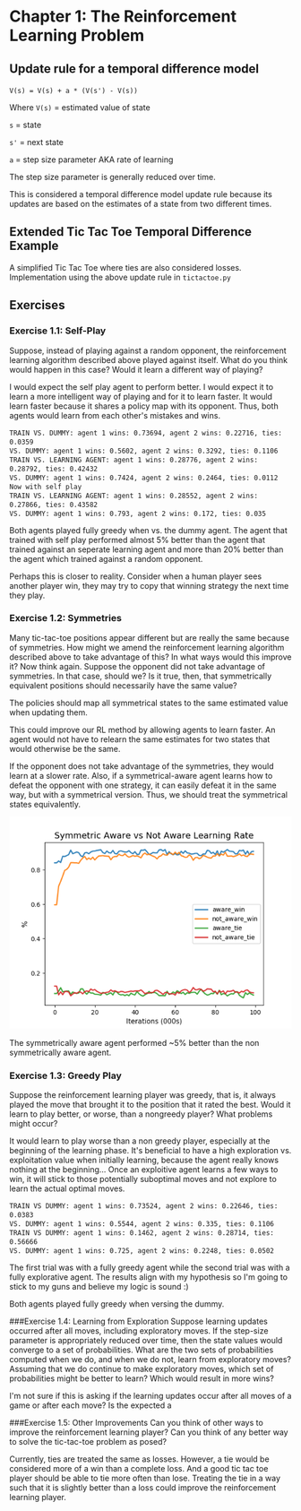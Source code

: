 # Chapter 1: The Reinforcement Learning Problem

## Update rule for a temporal difference model

`V(s) = V(s) + a * (V(s') - V(s))`

Where `V(s)` = estimated value of state

`s` = state

`s'` = next state

`a` = step size parameter AKA rate of learning

The step size parameter is generally reduced over time.

This is considered a temporal difference model update rule because its updates are based on the estimates of a state from two different times.

## Extended Tic Tac Toe Temporal Difference Example

A simplified Tic Tac Toe where ties are also considered losses. Implementation using the above update rule in `tictactoe.py`

## Exercises


### Exercise 1.1: Self-Play
Suppose, instead of playing against a random opponent, the reinforcement learning algorithm described above played against itself. What do you think would happen in this case? Would it learn a different way of playing?

I would expect the self play agent to perform better. I would expect it to learn a more intelligent way of playing and for it to learn faster. It would learn faster because it shares a policy map with its opponent. Thus, both agents would learn from each other's mistakes and wins.

```
TRAIN VS. DUMMY: agent 1 wins: 0.73694, agent 2 wins: 0.22716, ties: 0.0359
VS. DUMMY: agent 1 wins: 0.5602, agent 2 wins: 0.3292, ties: 0.1106
TRAIN VS. LEARNING AGENT: agent 1 wins: 0.28776, agent 2 wins: 0.28792, ties: 0.42432
VS. DUMMY: agent 1 wins: 0.7424, agent 2 wins: 0.2464, ties: 0.0112
Now with self play
TRAIN VS. LEARNING AGENT: agent 1 wins: 0.28552, agent 2 wins: 0.27866, ties: 0.43582
VS. DUMMY: agent 1 wins: 0.793, agent 2 wins: 0.172, ties: 0.035
```

Both agents played fully greedy when vs. the dummy agent. The agent that trained with self play performed almost 5% better than the agent that trained against an seperate learning agent and more than 20% better than the agent which trained against a random opponent.

Perhaps this is closer to reality. Consider when a human player sees another player win, they may try to copy that winning strategy the next time they play.

### Exercise 1.2: Symmetries
Many tic-tac-toe positions appear different but are really the same because of symmetries. How might we amend the reinforcement learning algorithm described above to take advantage of this? In what ways would this improve it? Now think again. Suppose the opponent did not take advantage of symmetries. In that case, should we? Is it true, then, that symmetrically equivalent positions should necessarily have the same value?

The policies should map all symmetrical states to the same estimated value when updating them.

This could improve our RL method by allowing agents to learn faster. An agent would not have to relearn the same estimates for two states that would otherwise be the same.

If the opponent does not take advantage of the symmetries, they would learn at a slower rate. Also, if a symmetrical-aware agent learns how to defeat the opponent with one strategy, it can easily defeat it in the same way, but with a symmetrical version. Thus, we should treat the symmetrical states equivalently.

![](output/symmetric_comparison_scores.png)

The symmetrically aware agent performed ~5% better than the non symmetrically aware agent.


### Exercise 1.3: Greedy Play
Suppose the reinforcement learning player was
greedy, that is, it always played the move that brought it to the position that
it rated the best. Would it learn to play better, or worse, than a nongreedy
player? What problems might occur?

It would learn to play worse than a non greedy player, especially at the beginning of the learning phase. It's beneficial to have a high exploration vs. exploitation value when initially learning, because the agent really knows nothing at the beginning... Once an exploitive agent learns a few ways to win, it will stick to those potentially suboptimal moves and not explore to learn the actual optimal moves.

```
TRAIN VS DUMMY: agent 1 wins: 0.73524, agent 2 wins: 0.22646, ties: 0.0383
VS. DUMMY: agent 1 wins: 0.5544, agent 2 wins: 0.335, ties: 0.1106
TRAIN VS DUMMY: agent 1 wins: 0.1462, agent 2 wins: 0.28714, ties: 0.56666
VS. DUMMY: agent 1 wins: 0.725, agent 2 wins: 0.2248, ties: 0.0502
```

The first trial was with a fully greedy agent while the second trial was with a fully explorative agent. The results align with my hypothesis so I'm going to stick to my guns and believe my logic is sound :)

Both agents played fully greedy when versing the dummy.

###Exercise 1.4: Learning from Exploration
Suppose learning updates occurred after all moves, including exploratory moves. If the step-size parameter is appropriately reduced over time, then the state values would converge to a set of probabilities. What are the two sets of probabilities computed when we do, and when we do not, learn from exploratory moves? Assuming that we do continue to make exploratory moves, which set of probabilities might be better to learn? Which would result in more wins?

I'm not sure if this is asking if the learning updates occur after all moves of a game or after each move? Is the expected a

###Exercise 1.5: Other Improvements
Can you think of other ways to improve the reinforcement learning player? Can you think of any better way to solve the tic-tac-toe problem as posed?

Currently, ties are treated the same as losses. However, a tie would be considered more of a win than a complete loss. And a good tic tac toe player should be able to tie more often than lose. Treating the tie in a way such that it is slightly better than a loss could improve the reinforcement learning player.